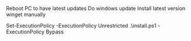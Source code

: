 Reboot PC to have latest updates
Do windows update
Install latest version winget manually

Set-ExecutionPolicy -ExecutionPolicy Unrestricted
.\install.ps1 -ExecutionPolicy Bypass